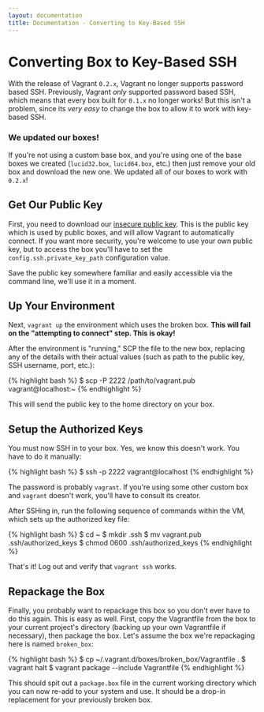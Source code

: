```yaml
---
layout: documentation
title: Documentation - Converting to Key-Based SSH
---
```

# Converting Box to Key-Based SSH

With the release of Vagrant `0.2.x`, Vagrant no longer supports password
based SSH. Previously, Vagrant _only_ supported password based SSH, which
means that every box built for `0.1.x` no longer works! But this isn't a
problem, since its _very easy_ to change the box to allow it to work with
key-based SSH.

<div class="info">
  <h3>We updated our boxes!</h3>
  <p>
    If you're not using a custom base box, and you're using one of the base
    boxes we created (<code>lucid32.box</code>, <code>lucid64.box</code>, etc.)
    then just remove your old box and download the new one. We updated all
    of our boxes to work with <code>0.2.x</code>!
  </p>
</div>

## Get Our Public Key

First, you need to download our [insecure public key](http://github.com/mitchellh/vagrant/raw/master/keys/vagrant.pub).
This is the public key which is used by public boxes, and will allow Vagrant
to automatically connect. If you want more security, you're welcome to use your
own public key, but to access the box you'll have to set the `config.ssh.private_key_path`
configuration value.

Save the public key somewhere familiar and easily accessible via the command
line, we'll use it in a moment.

## Up Your Environment

Next, `vagrant up` the environment which uses the broken box.
**This will fail on the "attempting to connect" step. This is okay!**

After the environment is "running," SCP the file to the new box, replacing
any of the details with their actual values (such as path to the public key,
SSH username, port, etc.):

{% highlight bash %}
$ scp -P 2222 /path/to/vagrant.pub vagrant@localhost:~
{% endhighlight %}

This will send the public key to the home directory on your box.

## Setup the Authorized Keys

You must now SSH in to your box. Yes, we know this doesn't work. You have
to do it manually:

{% highlight bash %}
$ ssh -p 2222 vagrant@localhost
{% endhighlight %}

The password is probably `vagrant`. If you're using some other custom box
and `vagrant` doesn't work, you'll have to consult its creator.

After SSHing in, run the following sequence of commands within the VM, which sets up
the authorized key file:

{% highlight bash %}
$ cd ~
$ mkdir .ssh
$ mv vagrant.pub .ssh/authorized_keys
$ chmod 0600 .ssh/authorized_keys
{% endhighlight %}

That's it! Log out and verify that `vagrant ssh` works.

## Repackage the Box

Finally, you probably want to repackage this box so you don't ever have to do
this again. This is easy as well. First, copy the Vagrantfile from the box to
your current project's directory (backing up your own Vagrantfile if necessary),
then package the box. Let's assume the box we're repackaging here is named `broken_box`:

{% highlight bash %}
$ cp ~/.vagrant.d/boxes/broken_box/Vagrantfile .
$ vagrant halt
$ vagrant package --include Vagrantfile
{% endhighlight %}

This should spit out a `package.box` file in the current working directory which
you can now re-add to your system and use. It should be a drop-in replacement for
your previously broken box.
